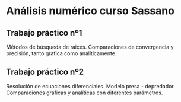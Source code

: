 # Análisis numérico curso Sassano


## Trabajo práctico nº1

Métodos de búsqueda de raices. Comparaciones de convergencia y precisión, tanto grafica como analíticamente.



## Trabajo práctico nº2 

Resolución de ecuaciones diferenciales. Modelo presa - depredador. Comparaciones gráficas y analíticas con diferentes parámetros.
